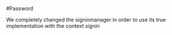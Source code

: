 #Password

We completely changed the signinmanager in order to use its true implementation with the context signin
